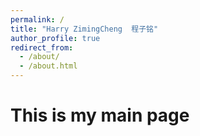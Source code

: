 ```yaml
---
permalink: /
title: "Harry ZimingCheng  程子铭"
author_profile: true
redirect_from: 
  - /about/
  - /about.html
---
```

This is my main page
======
